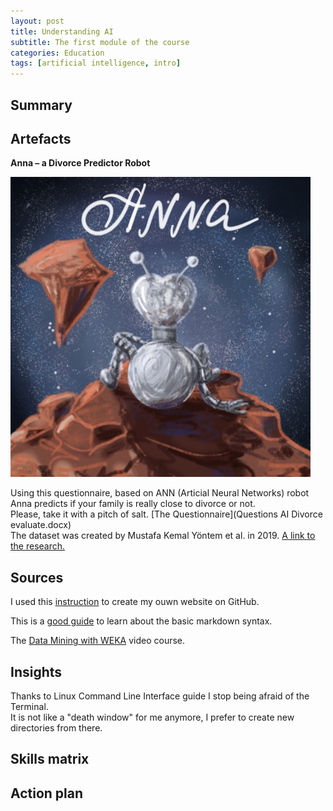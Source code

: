 ```yaml
---
layout: post
title: Understanding AI
subtitle: The first module of the course
categories: Education
tags: [artificial intelligence, intro]
---
```



## Summary

## Artefacts

**Anna – a Divorce Predictor Robot**

![Anna](/assets/images/banners/Anna.jpg)

<p> Using this questionnaire, based on ANN (Articial Neural Networks) robot Anna predicts if your family is really close to divorce or not.<br>
Please, take it with a pitch of salt. [The Questionnaire](Questions AI Divorce evaluate.docx)<br>
The dataset was created by Mustafa Kemal Yöntem et al. in 2019.
<a href="https://www.researchgate.net/publication/334170931_DIVORCE_PREDICTION_USING_CORRELATION_BASED_FEATURE_SELECTION_AND_ARTIFICIAL_NEURAL_NETWORKS" target="_blank">A link to the research.</a></p>

## Sources

I used this [instruction](https://www.youtube.com/watch?v=TRIys0HLJuU) to create my ouwn website on GitHub.

This is a [good guide](https://www.markdownguide.org/basic-syntax/) to learn about the basic markdown syntax.

The [Data Mining with WEKA](https://youtu.be/LcHw2ph6bss) video course.
## Insights

<p>Thanks to Linux Command Line Interface guide I stop being afraid of the Terminal.<br>
It is not like a "death window" for me anymore, I prefer to create new directories from there.</p>

## Skills matrix

## Action plan 
